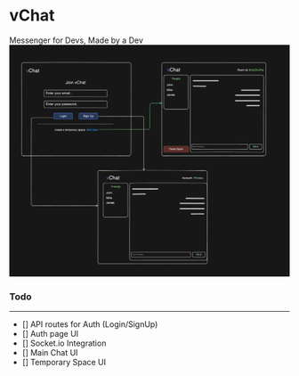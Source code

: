 # vChat

Messenger for Devs, Made by a Dev
![vChat Idea](app/assets/vChat.png)

### Todo
---
- [] API routes for Auth (Login/SignUp)
- [] Auth page UI
- [] Socket.io Integration
- [] Main Chat UI
- [] Temporary Space UI